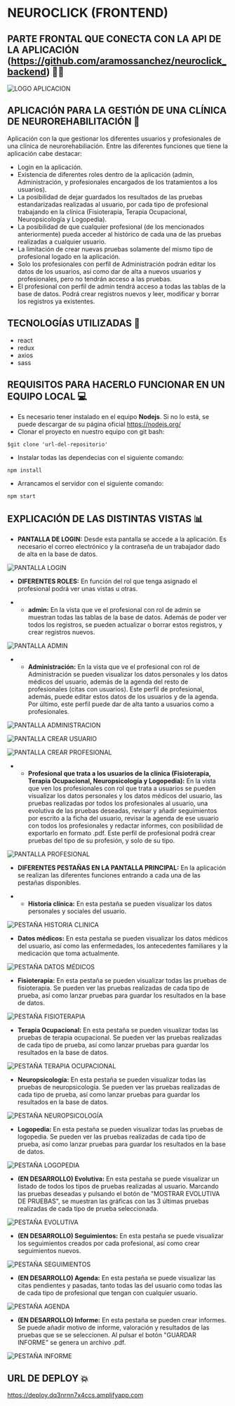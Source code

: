 # NEUROCLICK (FRONTEND)

## PARTE FRONTAL QUE CONECTA CON LA API DE LA APLICACIÓN (https://github.com/aramossanchez/neuroclick_backend) 🤜🤛

![LOGO APLICACION](src/img/screenshot/logo-login.png)

## APLICACIÓN PARA LA GESTIÓN DE UNA CLÍNICA DE NEUROREHABILITACIÓN 🧠

Aplicación con la que gestionar los diferentes usuarios y profesionales de una clínica de neurorehabiliación.
Entre las diferentes funciones que tiene la aplicación cabe destacar:
* Login en la aplicación.
* Existencia de diferentes roles dentro de la aplicación (admin, Administración, y profesionales encargados de los tratamientos a los usuarios).
* La posibilidad de dejar guardados los resultados de las pruebas estandarizadas realizadas al usuario, por cada tipo de profesional trabajando en la clínica (Fisioterapia, Terapia Ocupacional, Neuropsicología y Logopedia).
* La posibilidad de que cualquier profesional (de los mencionados anteriormente) pueda acceder al histórico de cada una de las pruebas realizadas a cualquier usuario.
* La limitación de crear nuevas pruebas solamente del mismo tipo de profesional logado en la aplicación.
* Solo los profesionales con perfil de Administración podrán editar los datos de los usuarios, así como dar de alta a nuevos usuarios y profesionales, pero no tendrán acceso a las pruebas.
* El profesional con perfil de admin tendrá acceso a todas las tablas de la base de datos. Podrá crear registros nuevos y leer, modificar y borrar los registros ya existentes.

## TECNOLOGÍAS UTILIZADAS 🔨
* react
* redux
* axios
* sass

## REQUISITOS PARA HACERLO FUNCIONAR EN UN EQUIPO LOCAL 💻
* Es necesario tener instalado en el equipo **Nodejs**. Si no lo está, se puede descargar de su página oficial https://nodejs.org/
* Clonar el proyecto en nuestro equipo con git bash:
```
$git clone 'url-del-repositorio'
```
* Instalar todas las dependecias con el siguiente comando:
```
npm install
```
* Arrancamos el servidor con el siguiente comando:
```
npm start
```

## EXPLICACIÓN DE LAS DISTINTAS VISTAS 📊

* **PANTALLA DE LOGIN:** Desde esta pantalla se accede a la aplicación. Es necesario el correo electrónico y la contraseña de un trabajador dado de alta en la base de datos.

![PANTALLA LOGIN](src/img/screenshot/login.jpg)

* **DIFERENTES ROLES:** En función del rol que tenga asignado el profesional podrá ver unas vistas u otras.

* * **admin:** En la vista que ve el profesional con rol de admin se muestran todas las tablas de la base de datos. Además de poder ver todos los registros, se pueden actualizar o borrar estos registros, y crear registros nuevos.

![PANTALLA ADMIN](src/img/screenshot/admin.jpg)

* * **Administración:** En la vista que ve el profesional con rol de Administración se pueden visualizar los datos personales y los datos médicos del usuario, además de la agenda del resto de profesionales (citas con usuarios). Este perfil de profesional, además, puede editar estos datos de los usuarios y de la agenda. Por último, este perfil puede dar de alta tanto a usuarios como a profesionales.

![PANTALLA ADMINISTRACION](src/img/screenshot/administracion.jpg)

![PANTALLA CREAR USUARIO](src/img/screenshot/crear_usuario.jpg)

![PANTALLA CREAR PROFESIONAL](src/img/screenshot/crear_profesional.jpg)

* * **Profesional que trata a los usuarios de la clínica (Fisioterapia, Terapia Ocupacional, Neuropsicología y Logopedia):** En la vista que ven los profesionales con rol que trata a usuarios se pueden visualizar los datos personales y los datos médicos del usuario, las pruebas realizadas por todos los profesionales al usuario, una evolutiva de las pruebas deseadas, revisar y añadir seguimientos por escrito a la ficha del usuario, revisar la agenda de ese usuario con todos los profesionales y redactar informes, con posibilidad de exportarlo en formato .pdf. Este perfil de profesional podrá crear pruebas del tipo de su profesión, y solo de su tipo.

![PANTALLA PROFESIONAL](src/img/screenshot/profesional.jpg)

* **DIFERENTES PESTAÑAS EN LA PANTALLA PRINCIPAL:** En la aplicación se realizan las diferentes funciones entrando a cada una de las pestañas disponibles.

* * **Historia clínica:** En esta pestaña se pueden visualizar los datos personales y sociales del usuario.

![PESTAÑA HISTORIA CLINICA](src/img/screenshot/historia_clinica.jpg)

* **Datos médicos:** En esta pestaña se pueden visualizar los datos médicos del usuario, así como las enfermedades, los antecedentes familiares y la medicación que toma actualmente.

![PESTAÑA DATOS MÉDICOS](src/img/screenshot/datos_medicos.jpg)

* **Fisioterapia:** En esta pestaña se pueden visualizar todas las pruebas de fisioterapia. Se pueden ver las pruebas realizadas de cada tipo de prueba, así como lanzar pruebas para guardar los resultados en la base de datos.

![PESTAÑA FISIOTERAPIA](src/img/screenshot/fisioterapia.jpg)

* **Terapia Ocupacional:** En esta pestaña se pueden visualizar todas las pruebas de terapia ocupacional. Se pueden ver las pruebas realizadas de cada tipo de prueba, así como lanzar pruebas para guardar los resultados en la base de datos.

![PESTAÑA TERAPIA OCUPACIONAL](src/img/screenshot/terapia_ocupacional.jpg)

* **Neuropsicología:** En esta pestaña se pueden visualizar todas las pruebas de neuropsicología. Se pueden ver las pruebas realizadas de cada tipo de prueba, así como lanzar pruebas para guardar los resultados en la base de datos.

![PESTAÑA NEUROPSICOLOGÍA](src/img/screenshot/neuropsicologia.jpg)

* **Logopedia:** En esta pestaña se pueden visualizar todas las pruebas de logopedia. Se pueden ver las pruebas realizadas de cada tipo de prueba, así como lanzar pruebas para guardar los resultados en la base de datos.

![PESTAÑA LOGOPEDIA](src/img/screenshot/logopedia.jpg)

* **(EN DESARROLLO) Evolutiva:** En esta pestaña se puede visualizar un listado de todos los tipos de pruebas realizadas al usuario. Marcando las pruebas deseadas y pulsando el botón de "MOSTRAR EVOLUTIVA DE PRUEBAS", se muestran las gráficas con las 3 últimas pruebas realizadas de cada tipo de prueba seleccionada.

![PESTAÑA EVOLUTIVA](src/img/screenshot/evolutiva.jpg)

* **(EN DESARROLLO) Seguimientos:** En esta pestaña se puede visualizar los seguimientos creados por cada profesional, así como crear seguimientos nuevos.

![PESTAÑA SEGUIMIENTOS](src/img/screenshot/seguimientos.jpg)

* **(EN DESARROLLO) Agenda:** En esta pestaña se puede visualizar las citas pendientes y pasadas, tanto todas las del usuario como todas las de cada tipo de profesional que tengan con cualquier usuario.

![PESTAÑA AGENDA](src/img/screenshot/agenda.jpg)

* **(EN DESARROLLO) Informe:** En esta pestaña se pueden crear informes. Se puede añadir motivo de informe, valoración y resultados de las pruebas que se se seleccionen. Al pulsar el botón "GUARDAR INFORME" se genera un archivo .pdf.

![PESTAÑA INFORME](src/img/screenshot/informe.jpg)

## URL DE DEPLOY 💥
https://deploy.dq3nrnn7x4ccs.amplifyapp.com